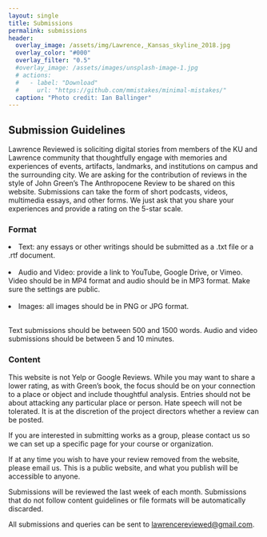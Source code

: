 ```yaml
---
layout: single
title: Submissions
permalink: submissions
header:
  overlay_image: /assets/img/Lawrence,_Kansas_skyline_2018.jpg
  overlay_color: "#000"
  overlay_filter: "0.5"
  #overlay_image: /assets/images/unsplash-image-1.jpg
  # actions:
  #   - label: "Download"
  #     url: "https://github.com/mmistakes/minimal-mistakes/"
  caption: "Photo credit: Ian Ballinger"
---
```

<h2>Submission Guidelines</h2>

Lawrence Reviewed is soliciting digital stories from members of the KU and Lawrence community that thoughtfully engage with memories and experiences of events, artifacts, landmarks, and institutions on campus and the surrounding city. We are asking for the contribution of reviews in the style of John Green’s The Anthropocene Review to be shared on this website. Submissions can take the form of short podcasts, videos, multimedia essays, and other forms. We just ask that you share your experiences and provide a rating on the 5-star scale. 

<h3>Format</h3>

<li>Text: any essays or other writings should be submitted as a .txt file or a .rtf document.</li>
<br>
<li>Audio and Video: provide a link to YouTube, Google Drive, or Vimeo. Video should be in MP4 format and audio should be in MP3 format. Make sure the settings are public.</li>
<br>
<li>Images: all images should be in PNG or JPG format.</li>
<br>

Text submissions should be between 500 and 1500 words. Audio and video submissions should be between 5 and 10 minutes.

<h3>Content</h3>

This website is not Yelp or Google Reviews. While you may want to share a lower rating, as with Green’s book, the focus should be on your connection to a place or object and include thoughtful analysis. Entries should not be about attacking any particular place or person. Hate speech will not be tolerated. It is at the discretion of the project directors whether a review can be posted. 
<br>

If you are interested in submitting works as a group, please contact us so we can set up a specific page for your course or organization.

<Policies>  

If at any time you wish to have your review removed from the website, please email us. This is a public website, and what you publish will be accessible to anyone. 
<br>

Submissions will be reviewed the last week of each month. Submissions that do not follow content guidelines or file formats will be automatically discarded. 
<br>

All submissions and queries can be sent to lawrencereviewed@gmail.com.  